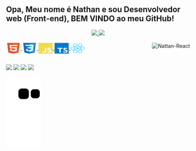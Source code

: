 ## Opa, Meu nome é Nathan e sou Desenvolvedor web (Front-end), BEM VINDO ao meu GitHub!

<div align="center">
  <a href="https://github.com/nattanc">
  <img height="150em" src="https://github-readme-stats.vercel.app/api?username=NattaNC&show_icons=true&theme=codeSTACKr&include_all_commits=false&count_private=true"/>
  <img height="150em" src="https://github-readme-stats.vercel.app/api/top-langs/?username=NattaNC&layout=compact&langs_count=7&theme=codeSTACKr"/>
</div>
<div style="display: inline_block"><br>
  <img align="center" alt="Nattan-HTML" height="30" width="40" src="https://raw.githubusercontent.com/devicons/devicon/master/icons/html5/html5-original.svg">
  <img align="center" alt="Nattan-CSS" height="30" width="40" src="https://raw.githubusercontent.com/devicons/devicon/master/icons/css3/css3-original.svg">
  <img align="center" alt="Nattan-Js" height="30" width="40" src="https://raw.githubusercontent.com/devicons/devicon/master/icons/javascript/javascript-plain.svg">
  <img align="center" alt="Nattan-Ts" height="30" width="40" src="https://raw.githubusercontent.com/devicons/devicon/master/icons/typescript/typescript-plain.svg">
  <img align="center" alt="Nattan-React" height="30" width="40" src="https://raw.githubusercontent.com/devicons/devicon/master/icons/react/react-original.svg">
  <img  align="right" alt="Nattan-React" height="180" src="https://static.wikia.nocookie.net/horadeaventurasite/images/8/81/BMO.png/revision/latest?cb=20130708011021&path-prefix=pt-br" border="0"></a>
</div>

 ##
 
<div> 
  <a href="https://instagram.com/nathaancorreia" target="_blank"><img src="https://img.shields.io/badge/-Instagram-%23E4405F?style=for-the-badge&logo=instagram&logoColor=white" target="_blank"></a>
  <a href = "mailto:naathancaue556@gmail.com"><img src="https://img.shields.io/badge/-Gmail-%23333?style=for-the-badge&logo=gmail&logoColor=white" target="_blank"></a>
  <a href="https://www.linkedin.com/in/nathan-correia-1690831a2" target="_blank"><img src="https://img.shields.io/badge/-LinkedIn-%230077B5?style=for-the-badge&logo=linkedin&logoColor=white" target="_blank"></a>
  <a href="https://api.whatsapp.com/send?phone=5511967651056" target="_blank"><img src="https://img.shields.io/badge/-whatsapp-darkgreen?style=for-the-badge&logo=whatsapp&logoColor=white target="_blank"></a>
</div>

![Snake animation](https://github.com/NattaNC/NattaNC/blob/output/github-contribution-grid-snake.svg)
